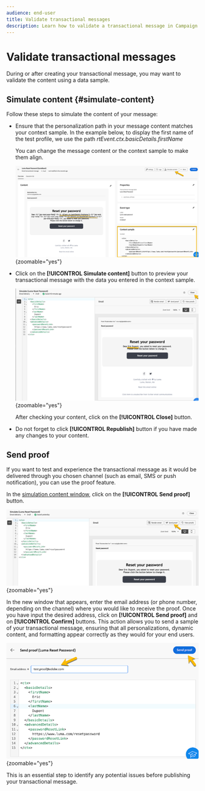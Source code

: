 ```yaml
---
audience: end-user
title: Validate transactional messages
description: Learn how to validate a transactional message in Campaign Web User Interface
---
```

# Validate transactional messages

During or after creating your transactional message, you may want to validate the content using a data sample.

## Simulate content {#simulate-content}

Follow these steps to simulate the content of your message: 

* Ensure that the personalization path in your message content matches your context sample. In the example below, to display the first name of the test profile, we use the path *rtEvent.ctx.basicDetails.firstName* 

    You can change the message content or the context sample to make them align.

    ![](assets/validate-verification.png){zoomable="yes"}

* Click on the **[!UICONTROL Simulate content]** button to preview your transactional message with the data you entered in the context sample.

    ![](assets/validate-simulate.png){zoomable="yes"}

    After checking your content, click on the **[!UICONTROL Close]** button.

* Do not forget to click **[!UICONTROL Republish]** button if you have made any changes to your content.

## Send proof

If you want to test and experience the transactional message as it would be delivered through you chosen channel (such as email, SMS or push notification), you can use the proof feature.

In the [simulation content window](#simulate-content), click on the **[!UICONTROL Send proof]** button.

![](assets/transactional-proof.png){zoomable="yes"}

In the new window that appears, enter the email address (or phone number, depending on the channel) where you would like to receive the proof. Once you have input the desired address, click on **[!UICONTROL Send proof]** and on **[!UICONTROL Confirm]** buttons. This action allows you to send a sample of your transactional message, ensuring that all personalizations, dynamic content, and formatting appear correctly as they would for your end users.

![](assets/transactional-sendproof.png){zoomable="yes"}

This is an essential step to identify any potential issues before publishing your transactional message.
